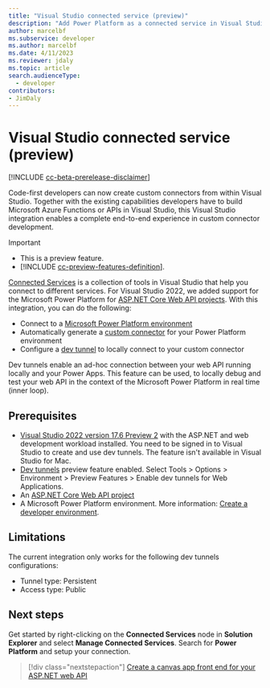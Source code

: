 ```yaml
---
title: "Visual Studio connected service (preview)"
description: "Add Power Platform as a connected service in Visual Studio to create a custom connector."
author: marcelbf
ms.subservice: developer
ms.author: marcelbf
ms.date: 4/11/2023
ms.reviewer: jdaly
ms.topic: article
search.audienceType: 
  - developer
contributors:
- JimDaly
---
```

# Visual Studio connected service (preview)

[!INCLUDE [cc-beta-prerelease-disclaimer](../includes/cc-beta-prerelease-disclaimer.md)]

Code-first developers can now create custom connectors from within Visual Studio. Together with the existing capabilities developers have to build Microsoft Azure Functions or APIs in Visual Studio, this Visual Studio integration enables a complete end-to-end experience in custom connector development.

> [!IMPORTANT]
> - This is a preview feature.
> - [!INCLUDE [cc-preview-features-definition](../includes/cc-preview-features-definition.md)].

[Connected Services](/visualstudio/azure/overview-connected-services) is a collection of tools in Visual Studio that help you connect to different services. For Visual Studio 2022, we added support for the Microsoft Power Platform for [ASP.NET Core Web API projects](/aspnet/core/tutorials/first-web-api?tabs=visual-studio). With this integration, you can do the following:

- Connect to a [Microsoft Power Platform environment](/power-platform/admin/create-environment)
- Automatically generate a [custom connector](/connectors/custom-connectors/) for your Power Platform environment
- Configure a [dev tunnel](/aspnet/core/test/dev-tunnels) to locally connect to your custom connector

Dev tunnels enable an ad-hoc connection between your web API running locally and your Power Apps. This feature can be used, to locally debug and test your web API in the context of the Microsoft Power Platform in real time (inner loop).

## Prerequisites

- [Visual Studio 2022 version 17.6 Preview 2](/visualstudio/releases/2022/release-notes-preview) with the ASP.NET and web development workload installed. You need to be signed in to Visual Studio to create and use dev tunnels. The feature isn't available in Visual Studio for Mac.
- [Dev tunnels](/aspnet/core/test/dev-tunnels) preview feature enabled. Select Tools > Options > Environment > Preview Features > Enable dev tunnels for Web Applications.
- An [ASP.NET Core Web API project](/aspnet/core/tutorials/first-web-api?tabs=visual-studio)
- A Microsoft Power Platform environment. More information: [Create a developer environment](create-developer-environment.md).

## Limitations

The current integration only works for the following dev tunnels configurations:

- Tunnel type: Persistent
- Access type: Public

## Next steps

Get started by right-clicking on the **Connected Services** node in **Solution Explorer** and select **Manage Connected Services**. Search for **Power Platform** and setup your connection.

> [!div class="nextstepaction"]
> [Create a canvas app front end for your ASP.NET web API](visual-studio-create-canvas-app.md)<br/>

